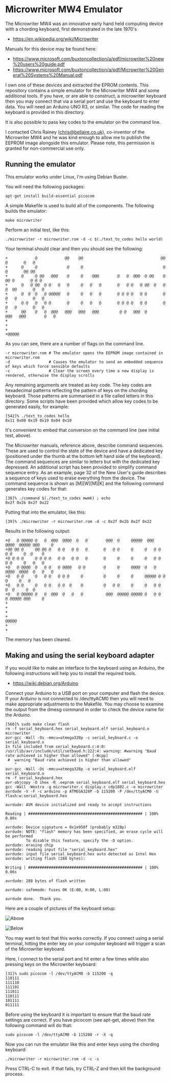 # Microwriter MW4 Emulator

The Microwriter MW4 was an innovative early hand held computing device
with a chording keyboard, first demonstrated in the late 1970's

* https://en.wikipedia.org/wiki/Microwriter 

Manuals for this device may be found here:

* https://www.microsoft.com/buxtoncollection/a/pdf/microwriter%20new%20users%20guide.pdf
* https://www.microsoft.com/buxtoncollection/a/pdf/Microwriter%20General%20Systems%20Manual.pdf

I own one of these devices and extracted the EPROM contents. This
repository contains a simple emulator for the Microwriter MW4 and some
additional tools.  If you have, or are able to construct, a microwriter
keyboard then you may connect that via a serial port and use the keyboard
to enter data. You will need an Arduino UNO R3, or similar. The code
for reading the keyboard is provided in this directory.

It is also possible to pass key codes to the emulator on the command line.

I contacted Chris Rainey (chris@bellaire.co.uk), co-inventor of the
Microwriter MW4 and he was kind enough to allow me to publish the EEPROM
image alongside this emulator.  Please note, this permission is granted
for non-commercial use only.

## Running the emulator

This emulator works under Linux, I'm using Debian Buster.

You will need the following packages:

    apt-get install build-essential picocom

A simple Makefile is used to build all of the components. The following 
builds the emulator:

    make microwriter

Perform an initial test, like this:

    ./microwriter -r microwriter.rom -d -c $(./text_to_codes hello world)

Your terminal should clear and then you should see the following:

    +            @            @@    @@                                  @@       @       @   @
    +      @     @             @     @                                   @       @       @@ @@
    +      @     @ @@   @@@    @     @    @@@        @   @  @@@  @ @@    @    @@ @       @ @ @
    +      @   @ @@  @ @   @   @     @   @   @       @   @ @   @ @@  @   @   @  @@       @   @
    +      @  @  @   @ @@@@@   @     @   @   @       @ @ @ @   @ @       @   @   @       @   @
    +      @ @   @   @ @       @     @   @   @       @ @ @ @   @ @       @   @   @       @   @
    +      @@    @   @  @@@   @@@   @@@   @@@         @ @   @@@  @      @@@   @@@        @   @
    +
    +
    +
    +@@@@@

As you can see, there are a number of flags on the command line. 

    -r microwriter.rom # The emulator opens the EEPROM image contained in microwriter.rom
    -d                 # Causes the emulator to send an embedded sequence of keys which force sensible defaults
    -c                 # Clear the screen every time a new display is rendered, otherwise the display scrolls

Any remaining arguments are treated as key code. The key codes are
hexadecimal patterns reflecting the pattern of keys on the chording
keyboard. Those patterns are summarised in a file called letters in
this directory. Some scripts have been provided which allow key codes to 
be generated easily, for example:

    [542]% ./text_to_codes hello
    0x11 0x08 0x19 0x19 0x04 0x10

It's convenient to embed that conversion on the command line (see initial
test, above).

The Microwriter manuals, reference above, describe command
sequences. These are used to control the state of the device and have a
dedicated key (positioned under the thumb at the bottom left hand side
of the keyboard). The command sequences are similar to letters but with 
the dedicated key depressed. An additional script has been provided to 
simplify command sequence entry. As an example, page 32 of the New User's 
guide describes a sequence of keys used to erase everything from the device.
The command sequence is shown as \[M\]\[W\]\[M\]\[K\] and the following command 
generates key codes for that:

    [38]% ./command $(./text_to_codes mwmk) ; echo
    0x2f 0x2b 0x2f 0x22 

Putting that into the emulator, like this:

    [39]% ./microwriter -r microwriter.rom -d -c 0x2f 0x2b 0x2f 0x22

Results in the following output:

    +@   @ @@@@@ @   @  @@@  @@@@  @   @        @@@  @     @@@@@  @@@  @@@@  @@@@@ @@@     @         
    +@@ @@ @     @@ @@ @   @ @   @ @   @       @   @ @     @     @   @ @   @ @     @  @    @         
    +@ @ @ @     @ @ @ @   @ @   @ @   @       @     @     @     @   @ @   @ @     @   @   @         
    +@   @ @@@@  @   @ @   @ @@@@   @ @        @     @     @@@@  @   @ @@@@  @@@@  @   @   @         
    +@   @ @     @   @ @   @ @ @     @         @     @     @     @@@@@ @ @   @     @   @             
    +@   @ @     @   @ @   @ @  @    @         @   @ @     @     @   @ @  @  @     @  @              
    +@   @ @@@@@ @   @  @@@  @   @   @          @@@  @@@@@ @@@@@ @   @ @   @ @@@@@ @@@     @         
    +                                                                                                
    +                                                                                                
    +                                                                                                
    +                                                                                                @@@@@
    +
    +

The memory has been cleared.

## Making and using the serial keyboard adapter

If you would like to make an interface to the keyboard using an Arduino,
the following instructions will help you to install the required tools.

* https://wiki.debian.org/Arduino

Connect your Arduino to a USB port on your computer and flash the
device. If your Arduino is not connected to /dev/ttyACM0 then you will
need to make appropriate adjustments to the Makefile. You may choose to
examine the output from the dmesg command in order to check the device
name for the Arduino.


    [560]% sudo make clean flash 
    rm -f serial_keyboard.hex serial_keyboard.elf serial_keyboard.o microwriter
    avr-gcc -Wall -Os -mmcu=atmega328p -c serial_keyboard.c -o serial_keyboard.o
    In file included from serial_keyboard.c:4:0:
    /usr/lib/avr/include/util/setbaud.h:222:4: warning: #warning "Baud rate achieved is higher than allowed" [-Wcpp]
     #  warning "Baud rate achieved is higher than allowed"
        ^
    avr-gcc -Wall -Os -mmcu=atmega328p -o serial_keyboard.elf serial_keyboard.o
    rm -f serial_keyboard.hex
    avr-objcopy -O ihex -R .eeprom serial_keyboard.elf serial_keyboard.hex
    gcc -Wall -Wextra -g microwriter.c display.c cdp1802.c -o microwriter
    avrdude -V -F -c arduino -p ATMEGA328P -b 115200 -P /dev/ttyACM0 -U flash:w:serial_keyboard.hex

    avrdude: AVR device initialized and ready to accept instructions

    Reading | ################################################## | 100% 0.00s

    avrdude: Device signature = 0x1e950f (probably m328p)
    avrdude: NOTE: "flash" memory has been specified, an erase cycle will be performed
             To disable this feature, specify the -D option.
    avrdude: erasing chip
    avrdude: reading input file "serial_keyboard.hex"
    avrdude: input file serial_keyboard.hex auto detected as Intel Hex
    avrdude: writing flash (288 bytes):

    Writing | ################################################## | 100% 0.06s

    avrdude: 288 bytes of flash written

    avrdude: safemode: Fuses OK (E:00, H:00, L:00)

    avrdude done.  Thank you.

Here are a couple of pictures of the keyboard setup:

![Above](./above.jpg)

![Below](./below.jpg)

You may want to test that this works correctly. If you connect using a
serial terminal, hitting the enter key on your computer keyboard will
trigger a scan of the Microwriter keyboard.

Here, I connect to the serial port and hit enter a few times while also
pressing keys on the Microwriter keyboard:

    [31]% sudo picocom -l /dev/ttyACM0 -b 115200 -q 
    110111
    111110
    111101
    111011
    110111
    101111
    011111

Before using the keyboard it is important to ensure that the baud rate
settings are correct. If you have picocom (see apt-get, above) then the
following command will do that:

    sudo picocom -l /dev/ttyACM0 -b 115200 -r -X -q

Now you can run the emulator like this and enter keys using the chording
keyboard:

    ./microwriter -r microwriter.rom -d -c -s

Press CTRL-C to exit. If that fails, try CTRL-Z and then kill the
background process.
